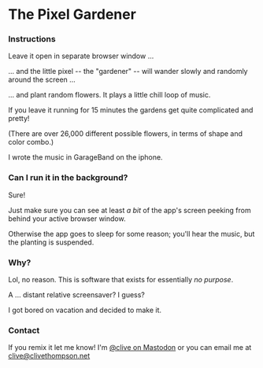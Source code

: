The Pixel Gardener
==================

### Instructions

Leave it open in separate browser window ...

... and the little pixel -- the "gardener" -- will wander slowly and randomly around the screen ...

... and plant random flowers. It plays a little chill loop of music.

If you leave it running for 15 minutes the gardens get quite complicated and pretty!

(There are over 26,000 different possible flowers, in terms of shape and color combo.)

I wrote the music in GarageBand on the iphone.

### Can I run it in the background?

Sure! 

Just make sure you can see at least _a bit_ of the app's screen peeking from behind your active browser window. 

Otherwise the app goes to sleep for some reason; you'll hear the music, but the planting is suspended.


### Why?

Lol, no reason. This is software that exists for essentially _no purpose_.

A ... distant relative screensaver? I guess?

I got bored on vacation and decided to make it.

### Contact

If you remix it let me know! I'm [@clive on Mastodon](https://saturation.social/@clive) or you can email me at clive@clivethompson.net